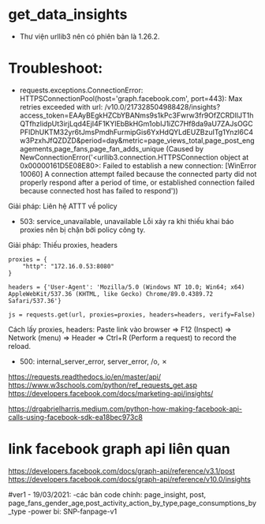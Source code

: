 # get_data_insights
- Thư viện urllib3 nên có phiên bản là 1.26.2.

# Troubleshoot:
- requests.exceptions.ConnectionError: 
	HTTPSConnectionPool(host='graph.facebook.com', port=443): Max retries exceeded with url: /v10.0/217328504988428/insights?access_token=EAAyBEgkHZCbYBANms9s1kPc3Fwrw3fr9OfZCRDIlJT1hQTfhzlidpUt3irjLqd4EjI4F1KYlEbBkHGm1obIJ1iZC7Hf8da9aU7ZAJsOGCPFlDhUKTM32yr6tJmsPmdhFurmipGis6YxHdQYLdEUZBzuITg1Ynzl6C4w3PzxhJfQZDZD&period=day&metric=page_views_total,page_post_engagements,page_fans,page_fan_adds_unique (Caused by NewConnectionError('<urllib3.connection.HTTPSConnection object at 0x00000161D5E08E80>: Failed to establish a new connection: [WinError 10060] A connection attempt failed because the connected party did not properly respond after a period of time, or established connection failed because connected host has failed to respond'))

Giải pháp: Liên hệ ATTT về policy

- 503: service_unavailable, unavailable
Lỗi xảy ra khi thiếu khai báo proxies nên bị chặn bởi policy công ty.

Giải pháp:
Thiếu proxies, headers

	proxies = {
        "http": "172.16.0.53:8080"
    }

    headers = {'User-Agent': 'Mozilla/5.0 (Windows NT 10.0; Win64; x64) AppleWebKit/537.36 (KHTML, like Gecko) Chrome/89.0.4389.72 Safari/537.36'}

    js = requests.get(url, proxies=proxies, headers=headers, verify=False)

Cách lấy proxies, headers: Paste link vào browser => F12 (Inspect) => Network (menu) => Header => Ctrl+R (Perform a request) to record the reload.

- 500: internal_server_error, server_error, /o\, ✗


https://requests.readthedocs.io/en/master/api/
https://www.w3schools.com/python/ref_requests_get.asp
https://developers.facebook.com/docs/marketing-api/insights/

https://drgabrielharris.medium.com/python-how-making-facebook-api-calls-using-facebook-sdk-ea18bec973c8

# link facebook graph api liên quan
https://developers.facebook.com/docs/graph-api/reference/v3.1/post
https://developers.facebook.com/docs/graph-api/reference/v10.0/insights

#ver1 - 19/03/2021:
-các bản code chính: page_insight, post, page_fans_gender_age,post_activity_action_by_type,page_consumptions_by_type
-power bi: SNP-fanpage-v1

